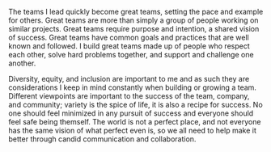 The teams I lead quickly become great teams, setting the pace and example for others. Great teams are more than simply a group of people working on similar projects. Great teams require purpose and intention, a shared vision of success. Great teams have common goals and practices that are well known and followed. I build great teams made up of people who respect each other, solve hard problems together, and support and challenge one another.

Diversity, equity, and inclusion are important to me and as such they are considerations I keep in mind constantly when building or growing a team. Different viewpoints are important to the success of the team, company, and community; variety is the spice of life, it is also a recipe for success. No one should feel minimized in any pursuit of success and everyone should feel safe being themself. The world is not a perfect place, and not everyone has the same vision of what perfect even is, so we all need to help make it better through candid communication and collaboration.

<!-- My software engineering background has helped me become a code poet, JavaScript journeyman, Git guru, and RESTful API advocate. -->
